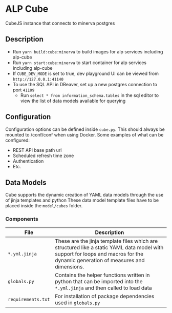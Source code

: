 # ALP Cube

CubeJS instance that connects to minerva postgres

## Description

- Run `yarn build:cube:minerva` to build images for alp services including alp-cube
- Run `yarn start:cube:minerva` to start container for alp services including alp-cube
- If `CUBE_DEV_MODE` is set to true, dev playground UI can be viewed from `http://127.0.0.1:41140`
- To use the SQL API in DBeaver, set up a new postgres connection to port `41109` 
  - Run `select * from information_schema.tables` in the sql editor to view the list of data models available for querying

## Configuration

Configuration options can be defined inside `cube.py`. This should always be mounted to /conf/conf when using Docker.
Some examples of what can be configured:
- REST API base path url
- Scheduled refresh time zone
- Authentication
- Etc.

## Data Models

Cube supports the dynamic creation of YAML data models through the use of jinja templates and python
These data model template files have to be placed inside the `model/cubes` folder.

### Components

| File | Description                                 |
| --------- | ------------------------------------------- |
| `*.yml.jinja` | These are the jinja template files which are structured like a static YAML data model with support for loops and macros for the dynamic generation of measures and dimensions. |
| `globals.py`  | Contains the helper functions written in python that can be imported into the `*.yml.jinja` and then called to load data |
| `requirements.txt`  | For installation of package dependencies used in `globals.py` |
